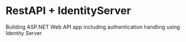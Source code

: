 # RestAPI + IdentityServer

Building ASP.NET Web API app including authentication handling using Identity Server
